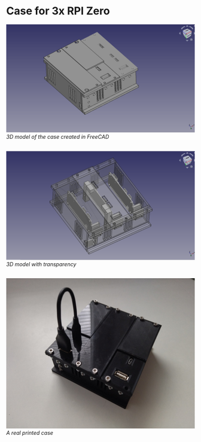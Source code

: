 # Case for 3x RPI Zero


![case.png](images/case.png?raw=true)
*3D model of the case created in FreeCAD*
##
![case_transparent.png](images/case_transparent.png?raw=true )
*3D model with transparency*
##
![printed_case.jpg](images/printed_case.jpg?raw=true)
*A real printed case*